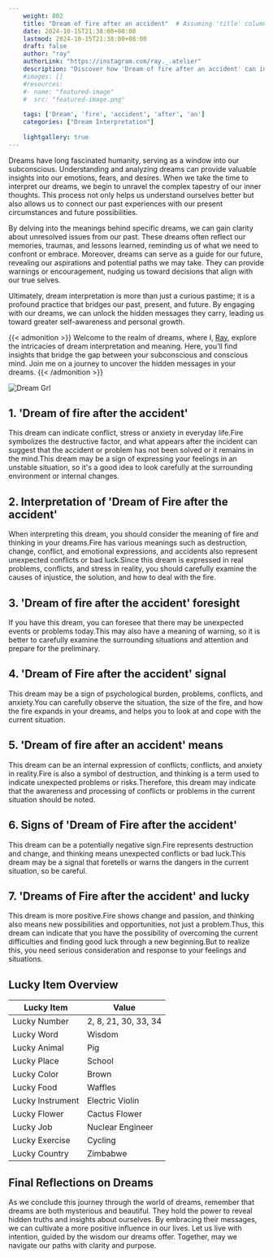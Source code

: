 ```yaml
---
    weight: 802
    title: "Dream of fire after an accident"  # Assuming 'title' column exists
    date: 2024-10-15T21:38:00+08:00
    lastmod: 2024-10-15T21:38:00+08:00
    draft: false
    author: "ray"
    authorLink: "https://instagram.com/ray._.atelier"
    description: "Discover how 'Dream of fire after an accident' can interpret your future and uncover its significant meanings in your life."
    #images: []
    #resources:
    #- name: "featured-image"
    #  src: "featured-image.png"
    
    tags: ['Dream', 'fire', 'accident', 'after', 'an']
    categories: ["Dream Interpretation"]
    
    lightgallery: true
---
```

    
Dreams have long fascinated humanity, serving as a window into our subconscious. Understanding and analyzing dreams can provide valuable insights into our emotions, fears, and desires. When we take the time to interpret our dreams, we begin to unravel the complex tapestry of our inner thoughts. This process not only helps us understand ourselves better but also allows us to connect our past experiences with our present circumstances and future possibilities.

By delving into the meanings behind specific dreams, we can gain clarity about unresolved issues from our past. These dreams often reflect our memories, traumas, and lessons learned, reminding us of what we need to confront or embrace. Moreover, dreams can serve as a guide for our future, revealing our aspirations and potential paths we may take. They can provide warnings or encouragement, nudging us toward decisions that align with our true selves.

Ultimately, dream interpretation is more than just a curious pastime; it is a profound practice that bridges our past, present, and future. By engaging with our dreams, we can unlock the hidden messages they carry, leading us toward greater self-awareness and personal growth.

{{< admonition >}}
Welcome to the realm of dreams, where I, [Ray](https://instagram.com/ray._.atelier), explore the intricacies of dream interpretation and meaning. Here, you’ll find insights that bridge the gap between your subconscious and conscious mind. Join me on a journey to uncover the hidden messages in your dreams.
{{< /admonition >}}

![Dream Grl](https://cdn.pixabay.com/photo/2017/11/02/03/35/gothic-2910057_1280.jpg "Dream Grl")

## 1. 'Dream of fire after the accident'
This dream can indicate conflict, stress or anxiety in everyday life.Fire symbolizes the destructive factor, and what appears after the incident can suggest that the accident or problem has not been solved or it remains in the mind.This dream may be a sign of expressing your feelings in an unstable situation, so it's a good idea to look carefully at the surrounding environment or internal changes.

## 2. Interpretation of 'Dream of Fire after the accident'
When interpreting this dream, you should consider the meaning of fire and thinking in your dreams.Fire has various meanings such as destruction, change, conflict, and emotional expressions, and accidents also represent unexpected conflicts or bad luck.Since this dream is expressed in real problems, conflicts, and stress in reality, you should carefully examine the causes of injustice, the solution, and how to deal with the fire.

## 3. 'Dream of fire after the accident' foresight
If you have this dream, you can foresee that there may be unexpected events or problems today.This may also have a meaning of warning, so it is better to carefully examine the surrounding situations and attention and prepare for the preliminary.

## 4. 'Dream of Fire after the accident' signal
This dream may be a sign of psychological burden, problems, conflicts, and anxiety.You can carefully observe the situation, the size of the fire, and how the fire expands in your dreams, and helps you to look at and cope with the current situation.

## 5. 'Dream of fire after an accident' means
This dream can be an internal expression of conflicts, conflicts, and anxiety in reality.Fire is also a symbol of destruction, and thinking is a term used to indicate unexpected problems or risks.Therefore, this dream may indicate that the awareness and processing of conflicts or problems in the current situation should be noted.

## 6. Signs of 'Dream of Fire after the accident'
This dream can be a potentially negative sign.Fire represents destruction and change, and thinking means unexpected conflicts or bad luck.This dream may be a signal that foretells or warns the dangers in the current situation, so be careful.

## 7. 'Dreams of Fire after the accident' and lucky
This dream is more positive.Fire shows change and passion, and thinking also means new possibilities and opportunities, not just a problem.Thus, this dream can indicate that you have the possibility of overcoming the current difficulties and finding good luck through a new beginning.But to realize this, you need serious consideration and response to your feelings and situations.

## Lucky Item Overview
| Lucky Item          | Value              |
|---------------|--------------------|
| Lucky Number        | 2, 8, 21, 30, 33, 34  |
| Lucky Word          | Wisdom |
| Lucky Animal        | Pig |
| Lucky Place         | School     |
| Lucky Color         | Brown     |
| Lucky Food          | Waffles      |
| Lucky Instrument    | Electric Violin |
| Lucky Flower        | Cactus Flower    |
| Lucky Job           | Nuclear Engineer       |
| Lucky Exercise      | Cycling  |
| Lucky Country       | Zimbabwe    |


##  Final Reflections on Dreams

As we conclude this journey through the world of dreams, remember that dreams are both mysterious and beautiful. They hold the power to reveal hidden truths and insights about ourselves. By embracing their messages, we can cultivate a more positive influence in our lives. Let us live with intention, guided by the wisdom our dreams offer. Together, may we navigate our paths with clarity and purpose.
